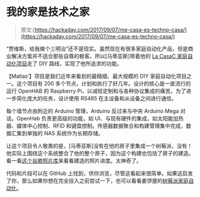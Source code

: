 # 我的家是技术之家

> 原文:[https://hackaday.com/2017/09/07/me-casa-es-techno-casa/](https://hackaday.com/2017/09/07/me-casa-es-techno-casa/)

“贾维斯，给我做个三明治”还不是现实。虽然现在有很多家庭自动化产品，但是商业解决方案并不适合那些自尊的极客。所以[马蒂亚斯]带着他的 [La CasaC 家庭自动化项目](https://cat101.bitbucket.io/en/#!index.md)走了 DIY 路线，实现了他所追求的功能。

【Matias’】项目是我们近年来看到的最精细、最大规模的 DIY 家庭自动化项目之一。这个项目有 200 多个节点，计划和执行了好几年。设计的核心是一直流行的运行 OpenHAB 的 Raspberry Pi，以减轻定制和与各种协议集成的痛苦。为了进一步简化庞大的任务，设计使用 RS485 在主设备和从设备之间进行通信。

每个墙节点由附近的 Arduino 管理，Arduino 反过来与中央 Arduino Mega 对话。OpenHab 负责更高级的功能，如 UI、与现有硬件的集成，如太阳能加热器、媒体中心控制、RFID 和键盘控制。传感器数据聚合和构建管理集中完成，数据汇集到单独的 NAS 系统作为长期存储。

让这个项目令人敬畏的是，[马蒂亚斯]没有在他的房子里集成一个树莓派，没有！他实际上围绕这个系统整合了他的整个房子，因为这个构建也包括了房子的建造。看一看[这个谷歌照片库](https://photos.google.com/share/AF1QipMVpyD9IpdOijPzEqzFrY6pBF0_ATepbgJTrt7zaXbkGsIlps9JllDcPN1VOfUX4A?key=ZFFiTk5zMDBzeTlHczVLMnoyZTMxSVl2LTdRdEln)来看看建造的照片进度。太神奇了。

代码和片段可以在 GitHub 上找到，供你浏览，尽管这看起来很简单。如果这启发了你，那么如果你想在完全投入之前尝试一下，也可以看看姜饼屋的[树莓派家庭自动化](https://hackaday.com/2017/01/13/raspberry-pi-home-automation-for-the-holidays/)。